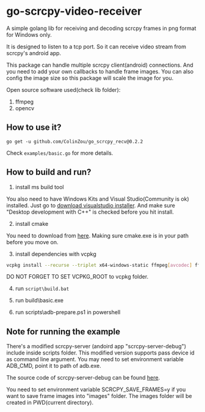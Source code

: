 # go-scrcpy-video-receiver
A simple golang lib for receiving and decoding scrcpy frames in png format for Windows only.

It is designed to listen to a tcp port. So it can receive video stream from scrcpy's android app. 

This package can handle multiple scrcpy client(android) connections. 
And you need to add your own callbacks to handle frame images. You can also config the image size so this package will scale the image for you.

Open source software used(check lib folder):

1. ffmpeg
2. opencv

## How to use it?
```go get -u github.com/ColinZou/go_scrcpy_recv@0.2.2```

Check ```examples/basic.go``` for more details. 

## How to build and run?

1. install ms build tool

You also need to have Windows Kits and Visual Studio(Community is ok) installed. Just go to [download visualstudio installer](https://visualstudio.microsoft.com/downloads/). And make sure "Desktop development with C++" is checked before you hit install.

2. install cmake

You need to download from [here](https://cmake.org). Making sure cmake.exe is in your path before you move on.

3. install dependencies with vcpkg

```bash
vcpkg install --recurse --triplet x64-windows-static ffmpeg[avcodec] ffmpeg[x264] ffmpeg[swscale] ffmpeg[avresample] opencv4[png]
```

DO NOT FORGET TO SET VCPKG_ROOT to vcpkg folder.

4. run ```script\build.bat```

5. run build\basic.exe

6. run scripts\adb-prepare.ps1 in powershell

## Note for running the example

There's a modified scrcpy-server (andoird app "scrcpy-server-debug") include inside scripts folder. This modified version supports pass device id as command line argument.
You may need to set environment variable ADB_CMD, point it to path of adb.exe. 

The source code of scrcpy-server-debug can be found [here](github.com/ColinZou/scrcpy).

You need to set environment variable SCRCPY_SAVE_FRAMES=y if you want to save frame images into "images" folder. The images folder will be created in PWD(current directory).



